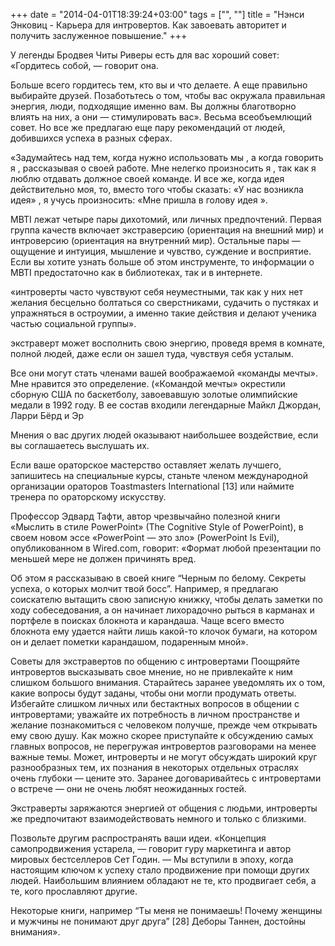 +++
date = "2014-04-01T18:39:24+03:00"
tags = ["", ""]
title = "Нэнси Энковиц - Карьера для интровертов. Как завоевать авторитет и получить заслуженное повышение."
+++

У легенды Бродвея Читы Риверы есть для вас хороший совет: «Гордитесь собой, —
говорит она.

Больше всего гордитесь тем, кто вы и что делаете. А еще правильно выбирайте
друзей. Позаботьтесь о том, чтобы вас окружала правильная энергия, люди,
подходящие именно вам. Вы должны благотворно влиять на них, а они —
стимулировать вас». Весьма всеобъемлющий совет. Но все же предлагаю еще пару
рекомендаций от людей, добившихся успеха в разных сферах.

«Задумайтесь над тем, когда нужно использовать мы , а когда говорить я ,
рассказывая о своей работе. Мне нелегко произносить я , так как я люблю отдавать
должное своей команде. И все же, когда идея действительно моя, то, вместо того
чтобы сказать: «У нас возникла идея» , я учусь произносить: «Мне пришла в голову
идея ».

MBTI лежат четыре пары дихотомий, или личных предпочтений. Первая группа качеств
включает экстраверсию (ориентация на внешний мир) и интроверсию (ориентация на
внутренний мир). Остальные пары — ощущение и интуиция, мышление и чувство,
суждение и восприятие. Если вы хотите узнать больше об этом инструменте, то
информации о MBTI предостаточно как в библиотеках, так и в интернете.

«интроверты часто чувствуют себя неуместными, так как у них нет желания
бесцельно болтаться со сверстниками, судачить о пустяках и упражняться в
остроумии, а именно такие действия и делают ученика частью социальной группы».

экстраверт может восполнить свою энергию, проведя время в комнате, полной людей,
даже если он зашел туда, чувствуя себя усталым.

Все они могут стать членами вашей воображаемой «команды мечты». Мне нравится это
определение. («Командой мечты» окрестили сборную США по баскетболу, завоевавшую
золотые олимпийские медали в 1992 году. В ее состав входили легендарные Майкл
Джордан, Ларри Бёрд и Эр

Мнения о вас других людей оказывают наибольшее воздействие, если вы соглашаетесь
выслушать их.

Если ваше ораторское мастерство оставляет желать лучшего, запишитесь на
специальные курсы, станьте членом международной организации ораторов
Toastmasters International [13] или наймите тренера по ораторскому искусству.

Профессор Эдвард Тафти, автор чрезвычайно полезной книги «Мыслить в стиле
PowerPoint» (The Cognitive Style of PowerPoint), в своем новом эссе «PowerPoint
— это зло» (PowerPoint Is Evil), опубликованном в Wired.com, говорит: «Формат
любой презентации по меньшей мере не должен причинять вред.

Об этом я рассказываю в своей книге “Черным по белому. Секреты успеха, о которых
молчит твой босс”. Например, я предлагаю соискателю вытащить свою записную
книжку, чтобы делать заметки по ходу собеседования, а он начинает лихорадочно
рыться в карманах и портфеле в поисках блокнота и карандаша. Чаще всего вместо
блокнота ему удается найти лишь какой-то клочок бумаги, на котором он и делает
пометки карандашом, подаренным мной».

Советы для экстравертов по общению с интровертами Поощряйте интровертов
высказывать свое мнение, но не привлекайте к ним слишком большого внимания.
Старайтесь заранее уведомлять их о том, какие вопросы будут заданы, чтобы они
могли продумать ответы. Избегайте слишком личных или бестактных вопросов в
общении с интровертами; уважайте их потребность в личном пространстве и желание
познакомиться с человеком получше, прежде чем открывать ему свою душу. Как можно
скорее приступайте к обсуждению самых главных вопросов, не перегружая
интровертов разговорами на менее важные темы. Может, интроверты и не могут
обсуждать широкий круг разнообразных тем, их познания в некоторых отдельных
отраслях очень глубоки — цените это. Заранее договаривайтесь с интровертами о
встрече — они не очень любят неожиданных гостей.

Экстраверты заряжаются энергией от общения с людьми, интроверты же предпочитают
взаимодействовать немного и только с близкими.

Позвольте другим распространять ваши идеи. «Концепция самопродвижения устарела,
— говорит гуру маркетинга и автор мировых бестселлеров Сет Годин. — Мы вступили
в эпоху, когда настоящим ключом к успеху стало продвижение при помощи других
людей. Наибольшим влиянием обладают не те, кто продвигает себя, а те, кого
прославляют другие.

Некоторые книги, например “Ты меня не понимаешь! Почему женщины и мужчины не
понимают друг друга” [28] Деборы Таннен, достойны внимания».
